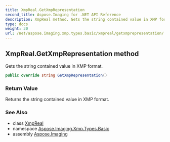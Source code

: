 ```yaml
---
title: XmpReal.GetXmpRepresentation
second_title: Aspose.Imaging for .NET API Reference
description: XmpReal method. Gets the string contained value in XMP format
type: docs
weight: 30
url: /net/aspose.imaging.xmp.types.basic/xmpreal/getxmprepresentation/
---
```

## XmpReal.GetXmpRepresentation method

Gets the string contained value in XMP format.

```csharp
public override string GetXmpRepresentation()
```

### Return Value

Returns the string contained value in XMP format.

### See Also

* class [XmpReal](../)
* namespace [Aspose.Imaging.Xmp.Types.Basic](../../xmpreal/)
* assembly [Aspose.Imaging](../../../)


